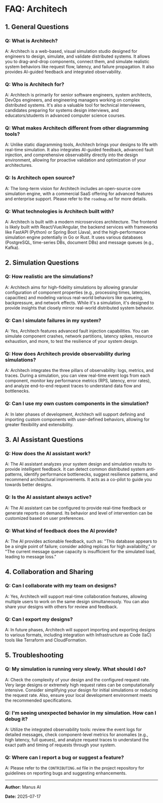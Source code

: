 # FAQ: Architech

## 1. General Questions

### Q: What is Architech?

A: Architech is a web-based, visual simulation studio designed for engineers to design, simulate, and validate distributed systems. It allows you to drag-and-drop components, connect them, and simulate realistic system behaviors like request flow, latency, and failure propagation. It also provides AI-guided feedback and integrated observability.

### Q: Who is Architech for?

A: Architech is primarily for senior software engineers, system architects, DevOps engineers, and engineering managers working on complex distributed systems. It's also a valuable tool for technical interviewers, candidates preparing for systems design interviews, and educators/students in advanced computer science courses.

### Q: What makes Architech different from other diagramming tools?

A: Unlike static diagramming tools, Architech brings your designs to life with real-time simulation. It also integrates AI-guided feedback, advanced fault injection, and comprehensive observability directly into the design environment, allowing for proactive validation and optimization of your architectures.

### Q: Is Architech open source?

A: The long-term vision for Architech includes an open-source core simulation engine, with a commercial SaaS offering for advanced features and enterprise support. Please refer to the `roadmap.md` for more details.

### Q: What technologies is Architech built with?

A: Architech is built with a modern microservices architecture. The frontend is likely built with React/Vue/Angular, the backend services with frameworks like FastAPI (Python) or Spring Boot (Java), and the high-performance simulation engine potentially in Go or Rust. It uses various databases (PostgreSQL, time-series DBs, document DBs) and message queues (e.g., Kafka).

## 2. Simulation Questions

### Q: How realistic are the simulations?

A: Architech aims for high-fidelity simulations by allowing granular configuration of component properties (e.g., processing times, latencies, capacities) and modeling various real-world behaviors like queueing, backpressure, and network effects. While it's a simulation, it's designed to provide insights that closely mirror real-world distributed system behavior.

### Q: Can I simulate failures in my system?

A: Yes, Architech features advanced fault injection capabilities. You can simulate component crashes, network partitions, latency spikes, resource exhaustion, and more, to test the resilience of your system design.

### Q: How does Architech provide observability during simulations?

A: Architech integrates the three pillars of observability: logs, metrics, and traces. During a simulation, you can view real-time event logs from each component, monitor key performance metrics (RPS, latency, error rates), and analyze end-to-end request traces to understand data flow and bottlenecks.

### Q: Can I use my own custom components in the simulation?

A: In later phases of development, Architech will support defining and importing custom components with user-defined behaviors, allowing for greater flexibility and extensibility.

## 3. AI Assistant Questions

### Q: How does the AI assistant work?

A: The AI assistant analyzes your system design and simulation results to provide intelligent feedback. It can detect common distributed system anti-patterns, identify performance bottlenecks, suggest resilience patterns, and recommend architectural improvements. It acts as a co-pilot to guide you towards better designs.

### Q: Is the AI assistant always active?

A: The AI assistant can be configured to provide real-time feedback or generate reports on demand. Its behavior and level of intervention can be customized based on user preferences.

### Q: What kind of feedback does the AI provide?

A: The AI provides actionable feedback, such as: "This database appears to be a single point of failure; consider adding replicas for high availability," or "The current message queue capacity is insufficient for the simulated load, leading to message loss."

## 4. Collaboration and Sharing

### Q: Can I collaborate with my team on designs?

A: Yes, Architech will support real-time collaboration features, allowing multiple users to work on the same design simultaneously. You can also share your designs with others for review and feedback.

### Q: Can I export my designs?

A: In future phases, Architech will support importing and exporting designs to various formats, including integration with Infrastructure as Code (IaC) tools like Terraform and CloudFormation.

## 5. Troubleshooting

### Q: My simulation is running very slowly. What should I do?

A: Check the complexity of your design and the configured request rate. Very large designs or extremely high request rates can be computationally intensive. Consider simplifying your design for initial simulations or reducing the request rate. Also, ensure your local development environment meets the recommended specifications.

### Q: I'm seeing unexpected behavior in my simulation. How can I debug it?

A: Utilize the integrated observability tools: review the event logs for detailed messages, check component-level metrics for anomalies (e.g., high latency, full queues), and analyze request traces to understand the exact path and timing of requests through your system.

### Q: Where can I report a bug or suggest a feature?

A: Please refer to the `CONTRIBUTING.md` file in the project repository for guidelines on reporting bugs and suggesting enhancements.

---

**Author:** Manus AI

**Date:** 2025-07-17


